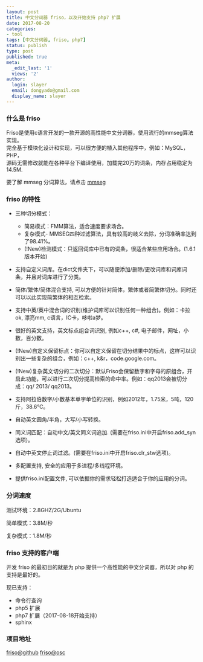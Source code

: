 ```yaml
---
layout: post
title: 中文分词器 friso，以及开始支持 php7 扩展
date: 2017-08-20
categories:
- tool
tags: [中文分词器, friso, php7]
status: publish
type: post
published: true
meta:
  _edit_last: '1'
  views: '2'
author:
  login: slayer
  email: dongyado@gmail.com
  display_name: slayer
---
```


### 什么是 friso

Friso是使用c语言开发的一款开源的高性能中文分词器，使用流行的mmseg算法实现。  
完全基于模块化设计和实现，可以很方便的植入其他程序中，例如：MySQL，PHP，  
源码无需修改就能在各种平台下编译使用，加载完20万的词条，内存占用稳定为14.5M.

要了解 mmseg 分词算法，请点击 [mmseg][]

### friso 的特性

+ 三种切分模式：

    - 简易模式：FMM算法，适合速度要求场合。
    - 复杂模式- MMSEG四种过滤算法，具有较高的岐义去除，分词准确率达到了98.41%。
    - (!New)检测模式：只返回词库中已有的词条，很适合某些应用场合。(1.6.1版本开始)


+ 支持自定义词库。在dict文件夹下，可以随便添加/删除/更改词库和词库词条，并且对词库进行了分类。

+ 简体/繁体/简体混合支持, 可以方便的针对简体，繁体或者简繁体切分。同时还可以以此实现简繁体的相互检索。

+ 支持中英/英中混合词的识别(维护词库可以识别任何一种组合)。例如：卡拉ok, 漂亮mm, c语言，IC卡，哆啦a梦。

+ 很好的英文支持，英文标点组合词识别, 例如c++, c#, 电子邮件，网址，小数，百分数。

+ (!New)自定义保留标点：你可以自定义保留在切分结果中的标点，这样可以识别出一些复杂的组合，例如：c++, k&r，code.google.com。

+ (!New)复杂英文切分的二次切分：默认Friso会保留数字和字母的原组合，开启此功能，可以进行二次切分提高检索的命中率。例如：qq2013会被切分成：qq/ 2013/ qq2013。

+ 支持阿拉伯数字/小数基本单字单位的识别，例如2012年，1.75米，5吨，120斤，38.6℃。

+ 自动英文圆角/半角，大写/小写转换。

+ 同义词匹配：自动中文/英文同义词追加. (需要在friso.ini中开启friso.add_syn选项)。

+ 自动中英文停止词过滤。(需要在friso.ini中开启friso.clr_stw选项)。

+ 多配置支持, 安全的应用于多进程/多线程环境。

+ 提供friso.ini配置文件, 可以依据你的需求轻松打造适合于你的应用的分词。


### 分词速度

测试环境：2.8GHZ/2G/Ubuntu

简单模式：3.8M/秒

复杂模式：1.8M/秒


### friso 支持的客户端

开发 friso 的最初目的就是为 php 提供一个高性能的中文分词器，所以对 php 的支持是最好的。

现已支持：

+ 命令行查询
+ php5 扩展
+ php7 扩展（2017-08-18开始支持）
+ sphinx

### 项目地址


[friso@github][] 
[friso@osc][]


[friso@github]: https://github.com/lionsoul2014/friso
[friso@osc]: https://gitee.com/lionsoul/friso

[mmseg]: http://technology.chtsai.org/mmseg/%E3%80%82



